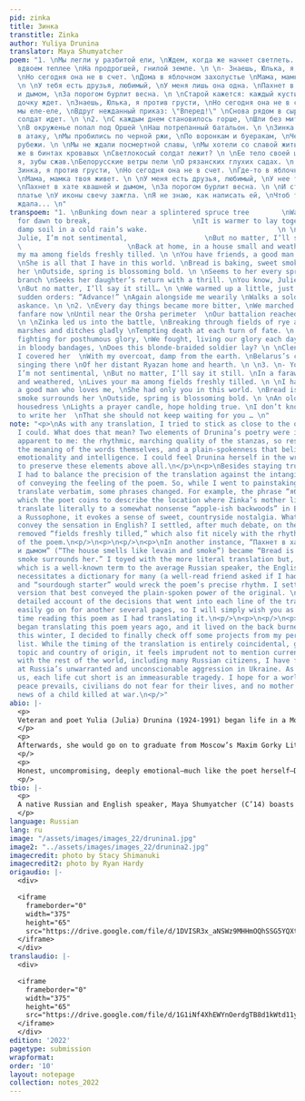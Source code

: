 ```yaml
---
pid: zinka
title: Зинка
transtitle: Zinka
author: Yuliya Drunina
translator: Maya Shumyatcher
poem: "1. \nМы легли у разбитой ели, \nЖдем, когда же начнет светлеть. \nПод шинелью
  вдвоем теплее \nНа продрогшей, гнилой земле. \n \n- Знаешь, Юлька, я против грусти,
  \nНо сегодня она не в счет. \nДома в яблочном захолустье \nМама, мамка моя живет.
  \n \nУ тебя есть друзья, любимый, \nУ меня лишь она одна. \nПахнет в хате квашней
  и дымом, \nЗа порогом бурлит весна. \n \nСтарой кажется: каждый кустик \nБеспокойную
  дочку ждет. \nЗнаешь, Юлька, я против грусти, \nНо сегодня она не в счет... \n \nОтогрелись
  мы еле-еле, \nВдруг нежданный приказ: \"Вперед!\" \nСнова рядом в сырой шинели \nСветлокосый
  солдат идет. \n \n2. \nС каждым днем становилось горше, \nШли без митингов и знамен.
  \nВ окруженье попал под Оршей \nНаш потрепанный батальон. \n \nЗинка нас повела
  в атаку, \nМы пробились по черной ржи, \nПо воронкам и буеракам, \nЧерез смертные
  рубежи. \n \nМы не ждали посмертной славы, \nМы хотели со славой жить. \n...Почему
  же в бинтах кровавых \nСветлокосый солдат лежит? \n \nЕе тело своей шинелью \nУкрывала
  я, зубы сжав.\nБелорусские ветры пели \nО рязанских глухих садах. \n \n3. \n- Знаешь,
  Зинка, я против грусти, \nНо сегодня она не в счет. \nГде-то в яблочном захолустье
  \nМама, мамка твоя живет. \n \nУ меня есть друзья, любимый, \nУ нее ты была одна.
  \nПахнет в хате квашней и дымом, \nЗа порогом бурлит весна. \n \nИ старушка в цветастом
  платье \nУ иконы свечу зажгла. \nЯ не знаю, как написать ей, \nЧтоб тебя она не
  ждала... \n"
transpoem: "1. \nBunking down near a splintered spruce tree        \nWaiting, hoping
  for dawn to break,                         \nIt is warmer to lay together                              \nOn
  damp soil in a cold rain’s wake.                                \n \n- You know,
  Julie, I’m not sentimental,                   \nBut no matter, I’ll say it still.
  \                          \nBack at home, in a house small and weathered, \nLives
  my ma among fields freshly tilled. \n \nYou have friends, a good man who loves you,
  \nShe is all that I have in this world. \nBread is baking, sweet smoke surrounds
  her \nOutside, spring is blossoming bold. \n \nSeems to her every sprig and tree
  branch \nSeeks her daughter’s return with a thrill. \nYou know, Julie, I’m not sentimental,
  \nBut no matter, I’ll say it still… \n \nWe warmed up a little, just barely \nThen
  sudden orders: “Advance!” \nAgain alongside me wearily \nWalks a soldier, her braids
  askance. \n \n2. \nEvery day things became more bitter, \nWe marched on without
  fanfare now \nUntil near the Orsha perimeter  \nOur battalion reached enemy grounds.
  \n \nZinka led us into the battle, \nBreaking through fields of rye and wheat, \nCrossing
  marshes and ditches gladly \nTempting death at each turn of fate. \n \nWe weren’t
  fighting for posthumous glory, \nWe fought, living our glory each day. \n…Why, wrapped
  in bloody bandages, \nDoes this blonde-braided soldier lay? \n \nClenching my jaw,
  I covered her  \nWith my overcoat, damp from the earth. \nBelarus’s cold winds were
  singing there \nOf her distant Ryazan home and hearth. \n \n3. \n- You know, Zinka,
  I’m not sentimental, \nBut no matter, I‘ll say it still. \nIn a faraway house small
  and weathered, \nLives your ma among fields freshly tilled. \n \nI have friends,
  a good man who loves me, \nShe had only you in this world. \nBread is baking, sweet
  smoke surrounds her \nOutside, spring is blossoming bold. \n \nAn old woman in flower-print
  housedress \nLights a prayer candle, hope holding true. \nI don’t know how best
  to write her  \nThat she should not keep waiting for you … \n"
note: "<p>\nAs with any translation, I tried to stick as close to the original as
  I could. What does that mean? Two elements of Drunina’s poetry were immediately
  apparent to me: the rhythmic, marching quality of the stanzas, so resonantly underlying
  the meaning of the words themselves, and a plain-spokenness that belies its profound
  emotionality and intelligence. I could feel Drunina herself in the writing and worked
  to preserve these elements above all.\n</p>\n<p>\nBesides staying true to the style,
  I had to balance the precision of the translation against the intangible imperative
  of conveying the feeling of the poem. So, while I went to painstaking lengths to
  translate verbatim, some phrases changed. For example, the phrase “яблочное захолустье,”
  which the poet coins to describe the location where Zinka’s mother lives, would
  translate literally to a somewhat nonsense “apple-ish backwoods” in English. To
  a Russophone, it evokes a sense of sweet, countryside nostalgia. What phrase would
  convey the sensation in English? I settled, after much debate, on the somewhat lexically
  removed “fields freshly tilled,” which also fit nicely with the rhythm and rhyme
  of the poem.\n<p/>\n<p>\n<p/>\n<p>\nIn another instance, “Пахнет в хате квашней
  и дымом” (“The house smells like levain and smoke”) became “Bread is baking, sweet
  smoke surrounds her.” I toyed with the more literal translation but, unlike <em>квашня</em>,
  which is a well-known term to the average Russian speaker, the English “levain”
  necessitates a dictionary for many (a well-read friend asked if I had mistyped “leaves”),
  and “sourdough starter” would wreck the poem’s precise rhythm. I settled on the
  version that best conveyed the plain-spoken power of the original. \n<p/>\n<p>\n<p/>\n<p>\nA
  detailed account of the decisions that went into each line of the translation could
  easily go on for another several pages, so I will simply wish you as enjoyable a
  time reading this poem as I had translating it.\n<p/>\n<p>\n<p/>\n<p>\n***\n<p/>\n<p>\n<p/>\n<p>\nI
  began translating this poem years ago, and it lived on the back burner until, early
  this winter, I decided to finally check off some projects from my personal to-do
  list. While the timing of the translation is entirely coincidental, given the poem’s
  topic and country of origin, it feels imprudent not to mention current events. Along
  with the rest of the world, including many Russian citizens, I have felt horrified
  at Russia’s unwarranted and unconscionable aggression in Ukraine. As “Zinka” reminds
  us, each life cut short is an immeasurable tragedy. I hope for a world in which
  peace prevails, civilians do not fear for their lives, and no mother must receive
  news of a child killed at war.\n<p/>"
abio: |-
  <p>
  Veteran and poet Yulia (Julia) Drunina (1924-1991) began life in a Moscow communal apartment, the daughter of a teacher and a librarian. With the start of WWII, the teenage Drunina’s desperate attempts to participate in the war effort were eventually successful. She trained as a nurse and combat medic, saw three tours in combat and was severely injured twice, nearly dying when a shell fragment lodged itself millimeters from her carotid. Drunina was awarded the Order of the Red Star for her bravery.
  </p>
  <p>
  Afterwards, she would go on to graduate from Moscow’s Maxim Gorky Literature Institute and rise to immense popularity as a poet. Anthologies of her work have been regularly published from the 1940s until the present day. Unsurprisingly, the scars of her war experience would forever figure heavily in her work, both in content and style. “Zinka,” the poet’s conversation with a fallen friend, touches on the unique situation of being a woman in combat and, most importantly, reminds us of the human toll of war.
  <p/>
  <p>
  Honest, uncompromising, deeply emotional—much like the poet herself—Drunina’s poetry is in a class of its own. Despite her acclaim domestically, Drunina’s work is fairly unknown abroad.
  <p/>
tbio: |-
  <p>
  A native Russian and English speaker, Maya Shumyatcher (C’14) boasts substantial experience as a medical interpreter and language tutor. In addition to her passion for languages (there are a few more on the bucket list), she dabbles in a variety of creative projects. Professionally, she is in the medical field.
  </p>
language: Russian
lang: ru
image: "/assets/images/images_22/drunina1.jpg"
image2: "../assets/images/images_22/drunina2.jpg"
imagecredit: photo by Stacy Shimanuki
imagecredit2: photo by Ryan Hardy
origaudio: |-
  <div>

  <iframe
    frameborder="0"
    width="375"
    height="65"
    src="https://drive.google.com/file/d/1DVISR3x_aNSWz9MHHmOQhSSG5YQXtBOS/preview">
  </iframe>
  </div>
translaudio: |-
  <div>

  <iframe
    frameborder="0"
    width="375"
    height="65"
    src="https://drive.google.com/file/d/1G1iNf4XhEWYnOerdgTB8d1kWtd11yRib/preview">
  </iframe>
  </div>
edition: '2022'
pagetype: submission
wrapformat: 
order: '10'
layout: notepage
collection: notes_2022
---
```

